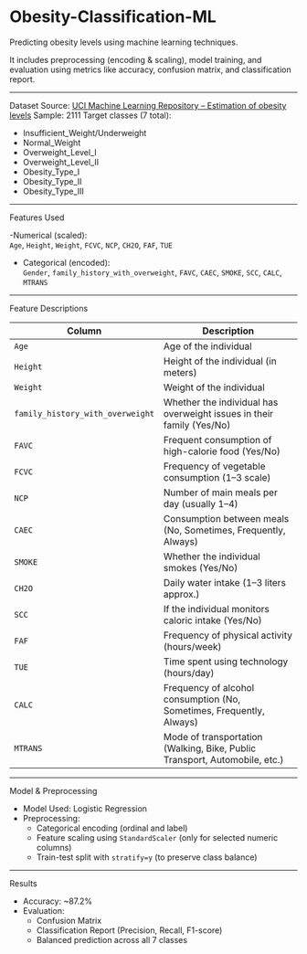 # Obesity-Classification-ML
Predicting obesity levels using machine learning techniques.

It includes preprocessing (encoding & scaling), model training, and evaluation using metrics like accuracy, confusion matrix, and classification report.

---

Dataset
Source: [UCI Machine Learning Repository – Estimation of obesity levels](https://archive.ics.uci.edu/dataset/544/estimation+of+obesity+levels+based+on+eating+habits+and+physical+condition)
Sample: 2111
Target classes (7 total):
  - Insufficient_Weight/Underweight
  - Normal_Weight
  - Overweight_Level_I
  - Overweight_Level_II
  - Obesity_Type_I
  - Obesity_Type_II
  - Obesity_Type_III

---

 Features Used

-Numerical (scaled):  
  `Age`, `Height`, `Weight`, `FCVC`, `NCP`, `CH2O`, `FAF`, `TUE`
  
- Categorical (encoded):  
  `Gender`, `family_history_with_overweight`, `FAVC`, `CAEC`, `SMOKE`, `SCC`, `CALC`, `MTRANS`

---

Feature Descriptions

| Column                          | Description                                                                  |
|----------------------------------|-----------------------------------------------------------------------------|
| `Age`                            | Age of the individual                                                       |
| `Height`                         | Height of the individual (in meters)                                        |
| `Weight`                         | Weight of the individual                                                    |
| `family_history_with_overweight`| Whether the individual has overweight issues in their family (Yes/No)        |
| `FAVC`                           | Frequent consumption of high-calorie food (Yes/No)                          |
| `FCVC`                           | Frequency of vegetable consumption (1–3 scale)                              |
| `NCP`                            | Number of main meals per day (usually 1–4)                                  | 
| `CAEC`                           | Consumption between meals (No, Sometimes, Frequently, Always)               |
| `SMOKE`                          | Whether the individual smokes (Yes/No)                                      |
| `CH2O`                           | Daily water intake (1–3 liters approx.)                                     |
| `SCC`                            | If the individual monitors caloric intake (Yes/No)                          |
| `FAF`                            | Frequency of physical activity (hours/week)                                 |
| `TUE`                            | Time spent using technology (hours/day)                                     |
| `CALC`                           | Frequency of alcohol consumption (No, Sometimes, Frequently, Always)        |
| `MTRANS`                         | Mode of transportation (Walking, Bike, Public Transport, Automobile, etc.)  |

---

 Model & Preprocessing

- Model Used: Logistic Regression  
- Preprocessing:
  - Categorical encoding (ordinal and label)
  - Feature scaling using `StandardScaler` (only for selected numeric columns)
  - Train-test split with `stratify=y` (to preserve class balance)

---

 Results

- Accuracy: ~87.2%
- Evaluation:
  - Confusion Matrix  
  - Classification Report (Precision, Recall, F1-score)  
  - Balanced prediction across all 7 classes

